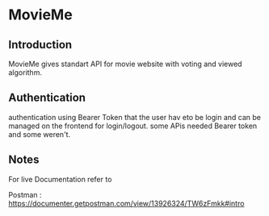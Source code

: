 # MovieMe

## Introduction 
MovieMe gives standart API for movie website with voting and viewed algorithm.

## Authentication
authentication using Bearer Token that the user hav eto be login and can be managed on the frontend for login/logout.
some APis needed Bearer token and some weren't.

## Notes
For live Documentation refer to  

Postman : https://documenter.getpostman.com/view/13926324/TW6zFmkk#intro